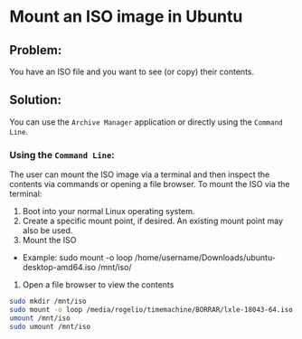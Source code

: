 # Mount an ISO image in Ubuntu

## Problem:
You have an ISO file and you want to see (or copy) their contents.

## Solution:
You can use the ```Archive Manager``` application or directly using the ```Command Line```.

### Using the ```Command Line```:

The user can mount the ISO image via a terminal and then inspect the contents via commands or opening a file browser. To mount the ISO via the terminal:

1. Boot into your normal Linux operating system.
1. Create a specific mount point, if desired. An existing mount point may also be used.
1. Mount the ISO
  + Example: sudo mount -o loop /home/username/Downloads/ubuntu-desktop-amd64.iso /mnt/iso/ 
1. Open a file browser to view the contents

```bash
sudo mkdir /mnt/iso 
sudo mount -o loop /media/rogelio/timemachine/BORRAR/lxle-18043-64.iso /mnt/iso/
umount /mnt/iso 
sudo umount /mnt/iso
```

